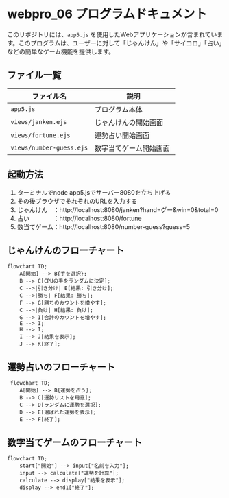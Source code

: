 # webpro_06 プログラムドキュメント

このリポジトリには、`app5.js` を使用したWebアプリケーションが含まれています。このプログラムは、ユーザーに対して「じゃんけん」や「サイコロ」「占い」などの簡単なゲーム機能を提供します。

## ファイル一覧

| ファイル名              | 説明                               |
|-------------------------|------------------------------------|
| `app5.js`               | プログラム本体                     |
| `views/janken.ejs`      | じゃんけんの開始画面               　|
| `views/fortune.ejs`　 　 | 運勢占い開始画面              　　　 |
| `views/number-guess.ejs`| 数字当てゲーム開始画面               |


## 起動方法

1. ターミナルでnode app5.jsでサーバー8080を立ち上げる
2. その後ブラウザでそれぞれのURLを入力する
3. じゃんけん　：http://localhost:8080/janken?hand=グー&win=0&total=0
4. 占い　　　　：http://localhost:8080/fortune
5. 数当てゲーム：http://localhost:8080/number-guess?guess=5




## じゃんけんのフローチャート
```mermaid
flowchart TD;
    A[開始] --> B{手を選択};
    B --> C[CPUの手をランダムに決定];
    C -->|引き分け| E[結果: 引き分け];
    C -->|勝ち| F[結果: 勝ち];
    F --> G[勝ちのカウントを増やす];
    C -->|負け| H[結果: 負け];
    G --> I[合計のカウントを増やす];
    E --> I;
    H --> I;
    I --> J[結果を表示];
    J --> K[終了];
 ```
## 運勢占いのフローチャート
```mermaid
 flowchart TD;
    A[開始] --> B{運勢を占う};
    B --> C[運勢リストを用意];
    C --> D[ランダムに運勢を選択];
    D --> E[選ばれた運勢を表示];
    E --> F[終了];
 ```   
## 数字当てゲームのフローチャート
```mermaid
flowchart TD;
    start["開始"] --> input["名前を入力"];
    input --> calculate["運勢を計算"];
    calculate --> display["結果を表示"];
    display --> end1["終了"];
 ```   

